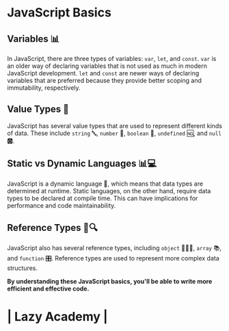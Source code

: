# <h1>JavaScript Basics</h1>

## <h2>Variables 📊</h2>

In JavaScript, there are three types of variables: `var`, `let`, and `const`. `var` is an older way of declaring variables that is not used as much in modern JavaScript development. `let` and `const` are newer ways of declaring variables that are preferred because they provide better scoping and immutability, respectively.

## <h2>Value Types 📝</h2>

JavaScript has several value types that are used to represent different kinds of data. These include `string` 🔤, `number` 🔢, `boolean` 🚩, `undefined` 🆖, and `null` 🅾️.

## <h2>Static vs Dynamic Languages 📊💻</h2>

JavaScript is a dynamic language 💃, which means that data types are determined at runtime. Static languages, on the other hand, require data types to be declared at compile time. This can have implications for performance and code maintainability.

## <h2>Reference Types 🧐🔍</h2>

JavaScript also has several reference types, including `object` 🧑‍🤝‍🧑, `array` 📚, and `function` 🎛️. Reference types are used to represent more complex data structures.

<b>By understanding these JavaScript basics, you'll be able to write more efficient and effective code.<b>

<h1> | Lazy Academy | </h1>
